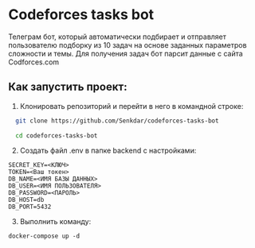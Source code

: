 # Codeforces tasks bot
Телеграм бот, который автоматически подбирает и отправляет пользователю подборку из 10 задач на основе заданных параметров сложности и темы. Для получения задач бот парсит данные с сайта Codforces.com


## Как запустить проект:
1. Клонировать репозиторий и перейти в него в командной строке:

```bash
  git clone https://github.com/Senkdar/codeforces-tasks-bot
  
  cd codeforces-tasks-bot
```
2. Создать файл .env в папке backend с настройками:
 ```
SECRET_KEY=<КЛЮЧ>
TOKEN=<Ваш токен>
DB_NAME=<ИМЯ БАЗЫ ДАННЫХ>
DB_USER=<ИМЯ ПОЛЬЗОВАТЕЛЯ>
DB_PASSWORD=<ПАРОЛЬ>
DB_HOST=db
DB_PORT=5432
```
3. Выполнить команду:
```
docker-compose up -d
```
